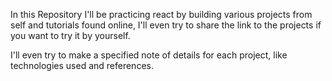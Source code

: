 In this Repository I'll be practicing react by building various projects from self and tutorials found online, I'll even try to share the link to the projects if you want to try it by yourself.


I'll even try to make a specified note of details for each project, like technologies used and references.